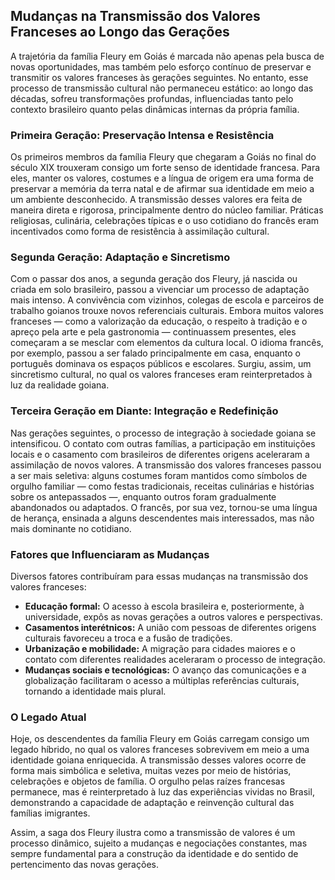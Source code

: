 ## Mudanças na Transmissão dos Valores Franceses ao Longo das Gerações

A trajetória da família Fleury em Goiás é marcada não apenas pela busca de novas oportunidades, mas também pelo esforço contínuo de preservar e transmitir os valores franceses às gerações seguintes. No entanto, esse processo de transmissão cultural não permaneceu estático: ao longo das décadas, sofreu transformações profundas, influenciadas tanto pelo contexto brasileiro quanto pelas dinâmicas internas da própria família.

### Primeira Geração: Preservação Intensa e Resistência

Os primeiros membros da família Fleury que chegaram a Goiás no final do século XIX trouxeram consigo um forte senso de identidade francesa. Para eles, manter os valores, costumes e a língua de origem era uma forma de preservar a memória da terra natal e de afirmar sua identidade em meio a um ambiente desconhecido. A transmissão desses valores era feita de maneira direta e rigorosa, principalmente dentro do núcleo familiar. Práticas religiosas, culinária, celebrações típicas e o uso cotidiano do francês eram incentivados como forma de resistência à assimilação cultural.

### Segunda Geração: Adaptação e Sincretismo

Com o passar dos anos, a segunda geração dos Fleury, já nascida ou criada em solo brasileiro, passou a vivenciar um processo de adaptação mais intenso. A convivência com vizinhos, colegas de escola e parceiros de trabalho goianos trouxe novos referenciais culturais. Embora muitos valores franceses — como a valorização da educação, o respeito à tradição e o apreço pela arte e pela gastronomia — continuassem presentes, eles começaram a se mesclar com elementos da cultura local. O idioma francês, por exemplo, passou a ser falado principalmente em casa, enquanto o português dominava os espaços públicos e escolares. Surgiu, assim, um sincretismo cultural, no qual os valores franceses eram reinterpretados à luz da realidade goiana.

### Terceira Geração em Diante: Integração e Redefinição

Nas gerações seguintes, o processo de integração à sociedade goiana se intensificou. O contato com outras famílias, a participação em instituições locais e o casamento com brasileiros de diferentes origens aceleraram a assimilação de novos valores. A transmissão dos valores franceses passou a ser mais seletiva: alguns costumes foram mantidos como símbolos de orgulho familiar — como festas tradicionais, receitas culinárias e histórias sobre os antepassados —, enquanto outros foram gradualmente abandonados ou adaptados. O francês, por sua vez, tornou-se uma língua de herança, ensinada a alguns descendentes mais interessados, mas não mais dominante no cotidiano.

### Fatores que Influenciaram as Mudanças

Diversos fatores contribuíram para essas mudanças na transmissão dos valores franceses:

- **Educação formal:** O acesso à escola brasileira e, posteriormente, à universidade, expôs as novas gerações a outros valores e perspectivas.
- **Casamentos interétnicos:** A união com pessoas de diferentes origens culturais favoreceu a troca e a fusão de tradições.
- **Urbanização e mobilidade:** A migração para cidades maiores e o contato com diferentes realidades aceleraram o processo de integração.
- **Mudanças sociais e tecnológicas:** O avanço das comunicações e a globalização facilitaram o acesso a múltiplas referências culturais, tornando a identidade mais plural.

### O Legado Atual

Hoje, os descendentes da família Fleury em Goiás carregam consigo um legado híbrido, no qual os valores franceses sobrevivem em meio a uma identidade goiana enriquecida. A transmissão desses valores ocorre de forma mais simbólica e seletiva, muitas vezes por meio de histórias, celebrações e objetos de família. O orgulho pelas raízes francesas permanece, mas é reinterpretado à luz das experiências vividas no Brasil, demonstrando a capacidade de adaptação e reinvenção cultural das famílias imigrantes.

Assim, a saga dos Fleury ilustra como a transmissão de valores é um processo dinâmico, sujeito a mudanças e negociações constantes, mas sempre fundamental para a construção da identidade e do sentido de pertencimento das novas gerações.